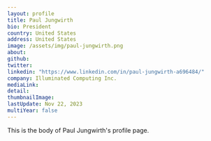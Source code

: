 ```yaml
---
layout: profile
title: Paul Jungwirth
bio: President
country: United States
address: United States
image: /assets/img/paul-jungwirth.png
about: 
github: 
twitter:
linkedin: "https://www.linkedin.com/in/paul-jungwirth-a696484/"
company: Illuminated Computing Inc.
mediaLink:
detail: 
thumbnailImage:
lastUpdate: Nov 22, 2023
multiYear: false
---
```


This is the body of Paul Jungwirth's profile page.

